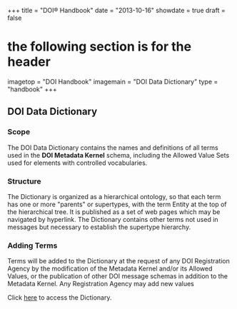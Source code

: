 +++
title = "DOI® Handbook"
date = "2013-10-16"
showdate = true
draft = false
# the following section is for the header
imagetop = "DOI Handbook"
imagemain = "DOI Data Dictionary"
type = "handbook"
+++

DOI Data Dictionary
----------
 
### Scope

The DOI Data Dictionary contains the names and definitions of all terms used in the **DOI Metadata Kernel** schema, including the Allowed Value Sets used for elements with controlled vocabularies.

### Structure

The Dictionary is organized as a hierarchical ontology, so that each term has one or more "parents" or supertypes, with the term Entity at the top of the hierarchical tree. It is published as a set of web pages which may be navigated by hyperlink. The Dictionary contains other terms not used in messages but necessary to establish the supertype hierarchy.

### Adding Terms

Terms will be added to the Dictionary at the request of any DOI Registration Agency by the modification of the Metadata Kernel and/or its Allowed Values, or the publication of other DOI message schemas in addition to the Metadata Kernel. Any Registration Agency may add new values

Click [here](/the-identifier/resources/handbook/data_dictionary/index.html) to access the Dictionary.